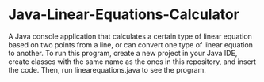 # Java-Linear-Equations-Calculator
A Java console application that calculates a certain type of linear equation based on two points from a line, or can convert one type of linear equation to another. To run this program, create a new project in your Java IDE, create classes with the same name as the ones in this repository, and insert the code. Then, run linearequations.java to see the program.
